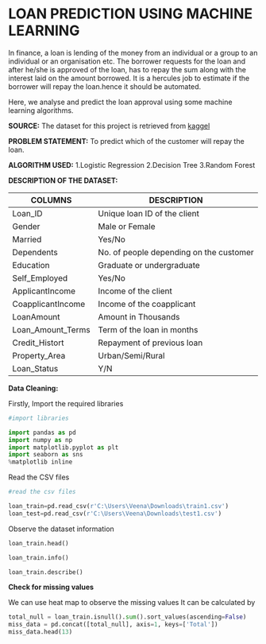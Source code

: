 # LOAN PREDICTION USING MACHINE LEARNING

In finance, a loan is lending of the money from an individual or a group to an individual or an organisation etc.
The borrower requests for the loan and after he/she is approved of the loan, has to repay the sum along with the interest laid on the amount borrowed.
It is a hercules job to estimate if the borrower will repay the loan.hence it should be automated.

Here, we analyse and predict the loan approval using some machine learning algorithms.
 
**SOURCE:** The dataset for this project is retrieved from [kaggel](https://www.kaggle.com/altruistdelhite04/loan-prediction-problem-dataset)

**PROBLEM STATEMENT:** To predict which of the customer will repay the loan.

**ALGORITHM USED:**
    1.Logistic Regression
    2.Decision Tree
    3.Random Forest
    
 **DESCRIPTION OF THE DATASET:**

COLUMNS | DESCRIPTION
------- | -----------
Loan_ID | Unique loan ID of the client
Gender| Male or Female
Married | Yes/No
Dependents | No. of people depending on the customer
Education | Graduate or undergraduate
Self_Employed | Yes/No
ApplicantIncome | Income of the client
CoapplicantIncome | Income of the coapplicant
LoanAmount | Amount in Thousands
Loan_Amount_Terms | Term of the loan in months
Credit_Histort | Repayment of previous loan
Property_Area | Urban/Semi/Rural
Loan_Status | Y/N
 
**Data Cleaning:**

Firstly, Import the required libraries
```python
#import libraries

import pandas as pd
import numpy as np
import matplotlib.pyplot as plt
import seaborn as sns
%matplotlib inline
```
Read the CSV files

```python
#read the csv files

loan_train=pd.read_csv(r'C:\Users\Veena\Downloads\train1.csv')
loan_test=pd.read_csv(r'C:\Users\Veena\Downloads\test1.csv')
```

Observe the dataset information

```python
loan_train.head()
```
```python
loan_train.info()
```
```python
loan_train.describe()
```

**Check for missing values**

We can use heat map to observe the missing values
It can be calculated by

```python
total_null = loan_train.isnull().sum().sort_values(ascending=False)
miss_data = pd.concat([total_null], axis=1, keys=['Total'])
miss_data.head(13)
```

